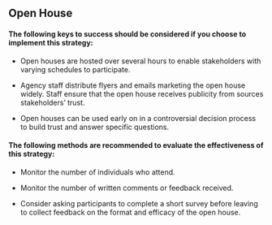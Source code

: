 ## Open House
#### The following keys to success should be considered if you choose to implement this strategy:
- Open houses are hosted over several hours to enable stakeholders with varying schedules to participate.

- Agency staff distribute flyers and emails marketing the open house widely. Staff ensure that the open house receives publicity from sources stakeholders’ trust.

- Open houses can be used early on in a controversial decision process to build trust and answer specific questions.

#### The following methods are recommended to evaluate the effectiveness of this strategy:
- Monitor the number of individuals who attend.

- Monitor the number of written comments or feedback received.

- Consider asking participants to complete a short survey before leaving to collect feedback on the format and efficacy of the open house.
